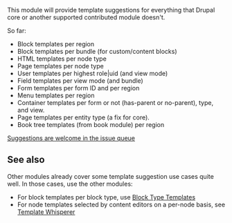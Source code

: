 This module will provide template suggestions for everything that Drupal core
or another supported contributed module doesn't.

So far:

* Block templates per region
* Block templates per bundle (for custom/content blocks)
* HTML templates per node type
* Page templates per node type
* User templates per highest role|uid (and view mode)
* Field templates per view mode (and bundle)
* Form templates per form ID and per region
* Menu templates per region
* Container templates per form or not (has-parent or no-parent), type, and view.
* Page templates per entity type (a fix for core).
* Book tree templates (from book module) per region

[Suggestions are welcome in the issue queue][1]

## See also

Other modules already cover some template suggestion use cases quite well.
In those cases, use the other modules:

* For block templates per block type, use [Block Type Templates][2]
* For node templates selected by content editors on a per-node basis,
  see [Template Whisperer][3]

[1]:https://www.drupal.org/project/issues/twigsuggest
[2]:https://www.drupal.org/project/block_type_templates
[3]:https://www.drupal.org/project/template_whisperer
